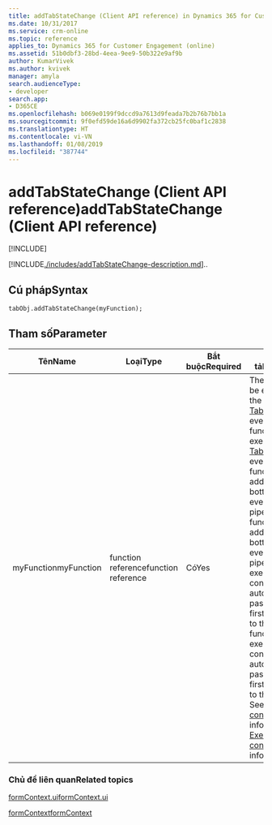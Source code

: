 ```yaml
---
title: addTabStateChange (Client API reference) in Dynamics 365 for Customer Engagement| MicrosoftDocs
ms.date: 10/31/2017
ms.service: crm-online
ms.topic: reference
applies_to: Dynamics 365 for Customer Engagement (online)
ms.assetid: 51b0dbf3-28bd-4eea-9ee9-50b322e9af9b
author: KumarVivek
ms.author: kvivek
manager: amyla
search.audienceType:
- developer
search.app:
- D365CE
ms.openlocfilehash: b069e0199f9dccd9a7613d9feada7b2b76b7bb1a
ms.sourcegitcommit: 9f0efd59de16a6d9902fa372cb25fc0baf1c2838
ms.translationtype: HT
ms.contentlocale: vi-VN
ms.lasthandoff: 01/08/2019
ms.locfileid: "387744"
---
```

# <a name="addtabstatechange-client-api-reference"></a><span data-ttu-id="30684-102">addTabStateChange (Client API reference)</span><span class="sxs-lookup"><span data-stu-id="30684-102">addTabStateChange (Client API reference)</span></span>

[!INCLUDE[](../../../../includes/cc_applies_to_update_9_0_0.md)]

[!INCLUDE[./includes/addTabStateChange-description.md](./includes/addTabStateChange-description.md)]<span data-ttu-id="30684-103">.</span><span class="sxs-lookup"><span data-stu-id="30684-103">.</span></span>

## <a name="syntax"></a><span data-ttu-id="30684-104">Cú pháp</span><span class="sxs-lookup"><span data-stu-id="30684-104">Syntax</span></span>

`tabObj.addTabStateChange(myFunction);` 

## <a name="parameter"></a><span data-ttu-id="30684-105">Tham số</span><span class="sxs-lookup"><span data-stu-id="30684-105">Parameter</span></span>

|<span data-ttu-id="30684-106">Tên</span><span class="sxs-lookup"><span data-stu-id="30684-106">Name</span></span>|<span data-ttu-id="30684-107">Loại</span><span class="sxs-lookup"><span data-stu-id="30684-107">Type</span></span>|<span data-ttu-id="30684-108">Bắt buộc</span><span class="sxs-lookup"><span data-stu-id="30684-108">Required</span></span>|<span data-ttu-id="30684-109">Mô tả</span><span class="sxs-lookup"><span data-stu-id="30684-109">Description</span></span>|
|--|--|--|--|
|<span data-ttu-id="30684-110">myFunction</span><span class="sxs-lookup"><span data-stu-id="30684-110">myFunction</span></span>|<span data-ttu-id="30684-111">function reference</span><span class="sxs-lookup"><span data-stu-id="30684-111">function reference</span></span>|<span data-ttu-id="30684-112">Có</span><span class="sxs-lookup"><span data-stu-id="30684-112">Yes</span></span>|<span data-ttu-id="30684-113">The function to be executed on the [TabStateChange](../events/tabstatechange.md) event.</span><span class="sxs-lookup"><span data-stu-id="30684-113">The function to be executed on the [TabStateChange](../events/tabstatechange.md) event.</span></span> <span data-ttu-id="30684-114">The function will be added to the bottom of the event handler pipeline.</span><span class="sxs-lookup"><span data-stu-id="30684-114">The function will be added to the bottom of the event handler pipeline.</span></span> <span data-ttu-id="30684-115">The execution context is automatically passed as the first parameter to the function.</span><span class="sxs-lookup"><span data-stu-id="30684-115">The execution context is automatically passed as the first parameter to the function.</span></span> <span data-ttu-id="30684-116">See [Execution context](../../clientapi-execution-context.md) for more information.</span><span class="sxs-lookup"><span data-stu-id="30684-116">See [Execution context](../../clientapi-execution-context.md) for more information.</span></span>|

### <a name="related-topics"></a><span data-ttu-id="30684-117">Chủ đề liên quan</span><span class="sxs-lookup"><span data-stu-id="30684-117">Related topics</span></span>

[<span data-ttu-id="30684-118">formContext.ui</span><span class="sxs-lookup"><span data-stu-id="30684-118">formContext.ui</span></span>](../formContext-ui.md)

[<span data-ttu-id="30684-119">formContext</span><span class="sxs-lookup"><span data-stu-id="30684-119">formContext</span></span>](../../clientapi-form-context.md)


